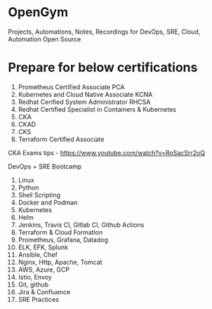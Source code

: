 # OpenGym
Projects, Automations, Notes, Recordings for DevOps, SRE, Cloud, Automation
Open Source

# Prepare for below certifications 
1. Prometheus Certified Associate PCA
2. Kubernetes and Cloud Native Associate KCNA
3. Redhat Cerified System Administrator RHCSA
4. Redhat Certified Specialist in Containers & Kubernetes
5. CKA
6. CKAD
7. CKS
8. Terraform Certified Associate


CKA Exams tips - https://www.youtube.com/watch?v=RoSacSrr2oQ

DevOps + SRE Bootcamp
1. Linux
2. Python
3. Shell Scripting
4. Docker and Podman
5. Kubernetes 
6. Helm
7. Jenkins, Travis CI, Gitlab CI, Github Actions
8. Terraform & Cloud Formation
9. Prometheus, Grafana, Datadog
10. ELK, EFK, Splunk
11. Ansible, Chef
12. Nginx, Http, Apache, Tomcat
13. AWS, Azure, GCP
14. Istio, Envoy
15. Git, github
16. Jira & Confluence
17. SRE Practices
